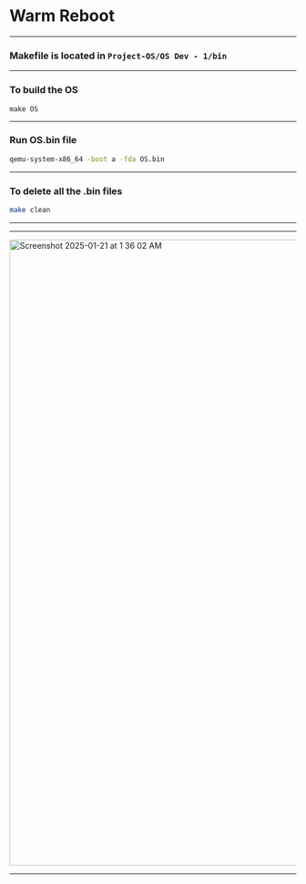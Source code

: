 # Warm Reboot

---
### Makefile is located in ```Project-OS/OS Dev - 1/bin```

---

### To build the OS

```
make OS
```

---

### Run OS.bin file 

```bash
qemu-system-x86_64 -boot a -fda OS.bin
 ```

---

### To delete all the .bin files

```bash
make clean
```

---


---

<img width="1099" alt="Screenshot 2025-01-21 at 1 36 02 AM" src="https://github.com/user-attachments/assets/8f362d74-df9b-4416-b0f9-32f619c195c9" />

---
